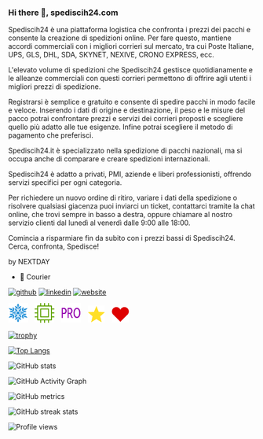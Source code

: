 ### Hi there 👋, spediscih24.com
Spediscih24 è una piattaforma logistica che confronta i prezzi dei pacchi e consente la creazione di spedizioni online. Per fare questo, mantiene accordi commerciali con i migliori corrieri sul mercato, tra cui Poste Italiane, UPS, GLS, DHL, SDA, SKYNET, NEXIVE, CRONO EXPRESS, ecc.

L'elevato volume di spedizioni che Spediscih24 gestisce quotidianamente e le alleanze commerciali con questi corrieri permettono di offrire agli utenti i migliori prezzi di spedizione.

Registrarsi è semplice e gratuito e consente di spedire pacchi in modo facile e veloce. Inserendo i dati di origine e destinazione, il peso e le misure del pacco potrai confrontare prezzi e servizi dei corrieri proposti e scegliere quello più adatto alle tue esigenze. Infine potrai scegliere il metodo di pagamento che preferisci.

Spediscih24.it è specializzato nella spedizione di pacchi nazionali, ma si occupa anche di comparare e creare spedizioni internazionali.

Spediscih24 è adatto a privati, PMI, aziende e liberi professionisti, offrendo servizi specifici per ogni categoria.

Per richiedere un nuovo ordine di ritiro, variare i dati della spedizione o risolvere qualsiasi giacenza puoi inviarci un ticket, contattarci tramite la chat online, che trovi sempre in basso a destra, oppure chiamare al nostro servizio clienti dal lunedì al venerdì dalle 9:00 alle 18:00.

Comincia a risparmiare fin da subito con i prezzi bassi di Spediscih24. Cerca, confronta, Spedisce!

by NEXTDAY 

- 🔭 Courier



[<img src='https://cdn.jsdelivr.net/npm/simple-icons@3.0.1/icons/github.svg' alt='github' height='40'>](https://github.com/grupoohlasrl)  [<img src='https://cdn.jsdelivr.net/npm/simple-icons@3.0.1/icons/linkedin.svg' alt='linkedin' height='40'>](https://www.linkedin.com/in/grupoohlasrl/)  [<img src='https://cdn.jsdelivr.net/npm/simple-icons@3.0.1/icons/icloud.svg' alt='website' height='40'>](https://grupoohlasrl.com)  

<a href='https://archiveprogram.github.com/'><img src='https://raw.githubusercontent.com/acervenky/animated-github-badges/master/assets/acbadge.gif' width='40' height='40'></a> <a href='https://docs.github.com/en/developers'><img src='https://raw.githubusercontent.com/acervenky/animated-github-badges/master/assets/devbadge.gif' width='40' height='40'></a> <a href='https://github.com/pricing'><img src='https://raw.githubusercontent.com/acervenky/animated-github-badges/master/assets/pro.gif' width='40' height='40'></a> <a href='https://stars.github.com/'><img src='https://raw.githubusercontent.com/acervenky/animated-github-badges/master/assets/starbadge.gif' width='35' height='35'></a> <a href='https://docs.github.com/en/github/supporting-the-open-source-community-with-github-sponsors'><img src='https://raw.githubusercontent.com/acervenky/animated-github-badges/master/assets/sponsorbadge.gif' width='35' height='35'></a> 

[![trophy](https://github-profile-trophy.vercel.app/?username=grupoohlasrl)](https://github.com/ryo-ma/github-profile-trophy)

[![Top Langs](https://github-readme-stats.vercel.app/api/top-langs/?username=grupoohlasrl)](https://github.com/anuraghazra/github-readme-stats)

![GitHub stats](https://github-readme-stats.vercel.app/api?username=grupoohlasrl&show_icons=true)  

![GitHub Activity Graph](https://activity-graph.herokuapp.com/graph?username=grupoohlasrl)  

![GitHub metrics](https://metrics.lecoq.io/grupoohlasrl)  

![GitHub streak stats](https://github-readme-streak-stats.herokuapp.com/?user=grupoohlasrl)  

![Profile views](https://gpvc.arturio.dev/grupoohlasrl)  

